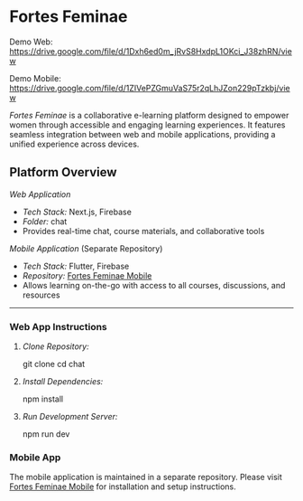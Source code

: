 # Fortes Feminae
Demo Web: https://drive.google.com/file/d/1Dxh6ed0m_jRvS8HxdpL1OKci_J38zhRN/view

Demo Mobile: https://drive.google.com/file/d/1ZIVePZGmuVaS75r2qLhJZon229pTzkbj/view

_Fortes Feminae_ is a collaborative e-learning platform designed to empower women through accessible and engaging learning experiences. It features seamless integration between web and mobile applications, providing a unified experience across devices.

## Platform Overview

_Web Application_

- _Tech Stack:_ Next.js, Firebase
- _Folder:_ chat
- Provides real-time chat, course materials, and collaborative tools

_Mobile Application_
(Separate Repository)

- _Tech Stack:_ Flutter, Firebase
- _Repository:_ [Fortes Feminae Mobile](https://github.com/ahmedbhyy/fortess_femenao)
- Allows learning on-the-go with access to all courses, discussions, and resources

---

### Web App Instructions

1. _Clone Repository:_

   git clone <repository-url>
   cd chat

2. _Install Dependencies:_

   npm install

3. _Run Development Server:_

   npm run dev

### Mobile App

The mobile application is maintained in a separate repository. Please visit [Fortes Feminae Mobile](https://github.com/ahmedbhyy/fortess_femenao) for installation and setup instructions.
